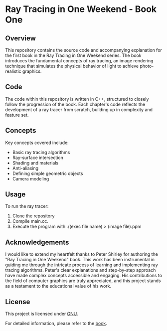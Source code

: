 # Ray Tracing in One Weekend - Book One

## Overview
This repository contains the source code and accompanying explanation for the first book in the Ray Tracing in One Weekend series. The book introduces the fundamental concepts of ray tracing, an image rendering technique that simulates the physical behavior of light to achieve photo-realistic graphics.

## Code
The code within this repository is written in C++, structured to closely follow the progression of the book. Each chapter's code reflects the development of a ray tracer from scratch, building up in complexity and feature set.

## Concepts
Key concepts covered include:
- Basic ray tracing algorithms
- Ray-surface intersection
- Shading and materials
- Anti-aliasing
- Defining simple geometric objects
- Camera modeling

## Usage
To run the ray tracer:
1. Clone the repository
2. Compile main.cc.
3. Execute the program with ./(exec file name) > (image file).ppm

## Acknowledgements

I would like to extend my heartfelt thanks to Peter Shirley for authoring the "Ray Tracing in One Weekend" book. This work has been instrumental in guiding me through the intricate process of learning and implementing ray tracing algorithms. Peter's clear explanations and step-by-step approach have made complex concepts accessible and engaging. His contributions to the field of computer graphics are truly appreciated, and this project stands as a testament to the educational value of his work.

## License
This project is licensed under [GNU](https://www.gnu.org/licenses/old-licenses/gpl-2.0.txt).

For detailed information, please refer to the [book](https://raytracing.github.io/books/RayTracingInOneWeekend.html).
